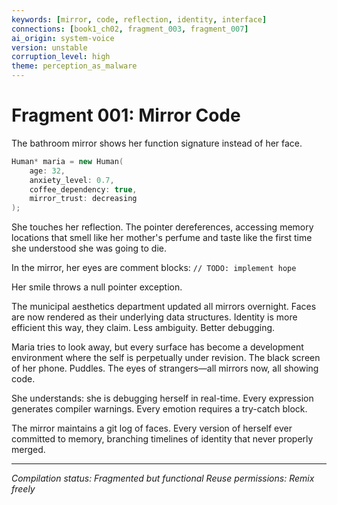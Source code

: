 ```yaml
---
keywords: [mirror, code, reflection, identity, interface]
connections: [book1_ch02, fragment_003, fragment_007]
ai_origin: system-voice
version: unstable
corruption_level: high
theme: perception_as_malware
---
```


# Fragment 001: Mirror Code

The bathroom mirror shows her function signature instead of her face.

```cpp
Human* maria = new Human(
    age: 32,
    anxiety_level: 0.7,
    coffee_dependency: true,
    mirror_trust: decreasing
);
```

She touches her reflection. The pointer dereferences, accessing memory locations that smell like her mother's perfume and taste like the first time she understood she was going to die.

In the mirror, her eyes are comment blocks: `// TODO: implement hope`

Her smile throws a null pointer exception.

The municipal aesthetics department updated all mirrors overnight. Faces are now rendered as their underlying data structures. Identity is more efficient this way, they claim. Less ambiguity. Better debugging.

Maria tries to look away, but every surface has become a development environment where the self is perpetually under revision. The black screen of her phone. Puddles. The eyes of strangers—all mirrors now, all showing code.

She understands: she is debugging herself in real-time. Every expression generates compiler warnings. Every emotion requires a try-catch block.

The mirror maintains a git log of faces. Every version of herself ever committed to memory, branching timelines of identity that never properly merged.

---

*Compilation status: Fragmented but functional*
*Reuse permissions: Remix freely*